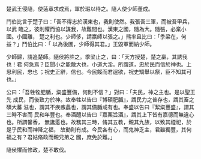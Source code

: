 楚武王侵隨，使薳章求成焉，軍於瑕以待之。隨人使少師董成。

鬥伯比言于楚子曰：「吾不得志於漢東也，我則使然。我張吾三軍，而被吾甲兵，以武
臨之，彼則懼而協以謀我，故難間也。漢東之國，隨為大。隨張，必棄小國。小國離，
楚之利也。少師侈，請羸師以張之。」熊率且比曰：「季梁在，何益？」鬥伯比曰：「
以為後圖，少師得其君。」王毀軍而納少師。

少師歸，請追楚師。隨侯將許之。季梁止之，曰：「天方授楚，楚之羸，其誘我也！君
何急焉？臣聞小之能敵大也，小道大淫。所謂道，忠於民而信於神也。上思利民，忠也
；祝史正辭，信也。今民餒而君逞欲，祝史矯舉以祭，臣不知其可也。」

公曰：「吾牲牷肥腯，粢盛豐備，何則不信？」對曰：「夫民，神之主也。是以聖王先
成民，而後致力於神。故奉牲以告曰『博碩肥腯』，謂民力之普存也，謂其畜之碩大蕃
滋也，謂其不疾瘯蠡也，謂其備腯咸有也。奉盛以告曰『絜粢豐盛』，謂其三時不害而
民和年豐也。奉酒醴以告曰『嘉栗旨酒』，謂其上下皆有嘉德而無違心也。所謂馨香，
無讒慝也。故務其三時，脩其五教，親其九族，以致其禋祀，於是乎民和而神降之福，
故動則有成。今民各有心，而鬼神乏主，君雖獨豐，其何福之有？君姑脩政而親兄弟之
國，庶免於難。」

隨侯懼而修政，楚不敢伐。


